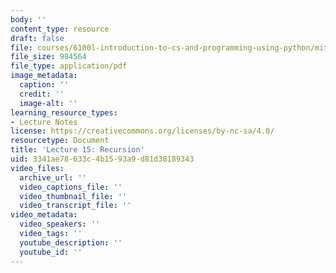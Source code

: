 ```yaml
---
body: ''
content_type: resource
draft: false
file: courses/6100l-introduction-to-cs-and-programming-using-python/mit6_100l_f22_lec15.pdf
file_size: 984564
file_type: application/pdf
image_metadata:
  caption: ''
  credit: ''
  image-alt: ''
learning_resource_types:
- Lecture Notes
license: https://creativecommons.org/licenses/by-nc-sa/4.0/
resourcetype: Document
title: 'Lecture 15: Recursion'
uid: 3341ae78-633c-4b15-93a9-d81d38189343
video_files:
  archive_url: ''
  video_captions_file: ''
  video_thumbnail_file: ''
  video_transcript_file: ''
video_metadata:
  video_speakers: ''
  video_tags: ''
  youtube_description: ''
  youtube_id: ''
---
```

